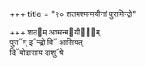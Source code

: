 +++
title = "२० शतमश्मन्मयीनां पुरामिन्द्रो"

+++
शत᳓म् अश्मन्म᳓यीना᳐म्  
पुरा᳓म् इ᳓न्द्रो वि᳓ आसियत्  
दि᳓वोदासाय दाशु᳓षे